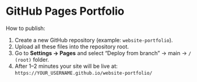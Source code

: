 # GitHub Pages Portfolio

How to publish:

1. Create a new GitHub repository (example: `website-portfolio`).
2. Upload all these files into the repository root.
3. Go to **Settings → Pages** and select “Deploy from branch” → main → `/ (root)` folder.
4. After 1–2 minutes your site will be live at:
   `https://YOUR_USERNAME.github.io/website-portfolio/`
